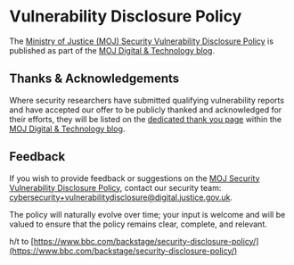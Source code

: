 # Vulnerability Disclosure Policy

The [Ministry of Justice \(MOJ\) Security Vulnerability Disclosure Policy](https://mojdigital.blog.gov.uk/vulnerability-disclosure-policy/) is published as part of the [MOJ Digital & Technology blog](https://mojdigital.blog.gov.uk/).

## Thanks & Acknowledgements

Where security researchers have submitted qualifying vulnerability reports and have accepted our offer to be publicly thanked and acknowledged for their efforts, they will be listed on the [dedicated thank you page](https://mojdigital.blog.gov.uk/vulnerability-disclosure-policy/thank-you-to-the-security-research-community/) within the [MOJ Digital & Technology blog](https://mojdigital.blog.gov.uk/).

## Feedback

If you wish to provide feedback or suggestions on the [MOJ Security Vulnerability Disclosure Policy](https://mojdigital.blog.gov.uk/vulnerability-disclosure-policy/), contact our security team: [cybersecurity+vulnerabilitydisclosure@digital.justice.gov.uk](mailto:cybersecurity+vulnerabilitydisclosure@digital.justice.gov.uk).

The policy will naturally evolve over time; your input is welcome and will be valued to ensure that the policy remains clear, complete, and relevant.

h/t to [https://www.bbc.com/backstage/security-disclosure-policy/](https://www.bbc.com/backstage/security-disclosure-policy/)


